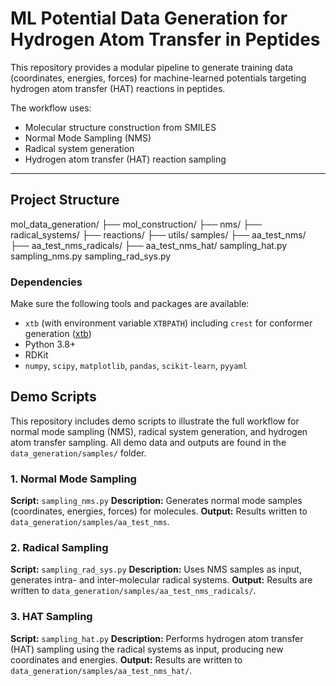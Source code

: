 # ML Potential Data Generation for Hydrogen Atom Transfer in Peptides

This repository provides a modular pipeline to generate training data (coordinates, energies, forces) for machine-learned potentials targeting hydrogen atom transfer (HAT) reactions in peptides.

The workflow uses:
- Molecular structure construction from SMILES
- Normal Mode Sampling (NMS)
- Radical system generation
- Hydrogen atom transfer (HAT) reaction sampling

---

## Project Structure

mol_data_generation/
├── mol_construction/
├── nms/
├── radical_systems/
├── reactions/
├── utils/
samples/
├── aa_test_nms/
├── aa_test_nms_radicals/
├── aa_test_nms_hat/
sampling_hat.py
sampling_nms.py
sampling_rad_sys.py

### Dependencies

Make sure the following tools and packages are available:
- `xtb` (with environment variable `XTBPATH`) including `crest` for conformer generation ([xtb](https://xtb-docs.readthedocs.io/en/latest/index.html))
- Python 3.8+
- RDKit
- `numpy`, `scipy`, `matplotlib`, `pandas`, `scikit-learn`, `pyyaml`

## Demo Scripts
This repository includes demo scripts to illustrate the full workflow for normal mode sampling (NMS), radical system generation, and hydrogen atom transfer sampling.
All demo data and outputs are found in the `data_generation/samples/` folder.
### 1. Normal Mode Sampling 
**Script:** `sampling_nms.py`
**Description:** Generates normal mode samples (coordinates, energies, forces) for molecules.
**Output:** Results written to `data_generation/samples/aa_test_nms`.
### 2. Radical Sampling
**Script:** `sampling_rad_sys.py`
**Description:** Uses NMS samples as input, generates intra- and inter-molecular radical systems.
**Output:** Results are written to `data_generation/samples/aa_test_nms_radicals/`.
### 3. HAT Sampling
**Script:** `sampling_hat.py`
**Description:** Performs hydrogen atom transfer (HAT) sampling using the radical systems as input, producing new coordinates and energies.
**Output:** Results are written to `data_generation/samples/aa_test_nms_hat/`.
